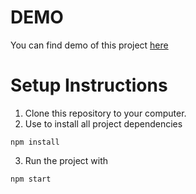 # DEMO
You can find demo of this project <a href="https://Tetiana-Hishchak.github.io/Star-Wars-Heroes/" target="_blank"> here </a>



# Setup Instructions
1.	Clone this repository to your computer.
2.	Use to install all project dependencies
```
npm install
```
3.	Run the project with
```
npm start
```